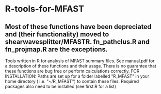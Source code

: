 # R-tools-for-MFAST
## Most of these functions have been depreciated and (their functionality) moved to shearwavesplitter/MFASTR. fn_pathclus.R and fn_projmap.R are the exceptions.
Tools written in R for analysis of MFAST summary files. See manual.pdf for a description of these functions and their usage.
There is no guarantee that these functions are bug free or perform calculations correctly.
FOR INSTALLATION: Paths are set up for a folder labelled "R_MFAST" in your home directory ( i.e. "~/R_MFAST") to contain these files. Required packages also need to be installed (see first.R for a list)